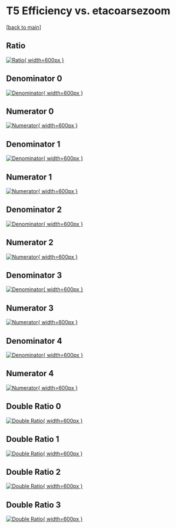 # T5 Efficiency vs. etacoarsezoom

[[back to main](./)]



## Ratio

[![Ratio](../mtv/var/T5_vtr_13_1_eff_etacoarsezoom.png){ width=600px }](../mtv/var/T5_vtr_13_1_eff_etacoarsezoom.pdf)

## Denominator 0

[![Denominator](../mtv/den/T5_vtr_13_1_eff_etacoarsezoom_den0.png){ width=600px }](../mtv/den/T5_vtr_13_1_eff_etacoarsezoom_den0.pdf)

## Numerator 0

[![Numerator](../mtv/num/T5_vtr_13_1_eff_etacoarsezoom_num0.png){ width=600px }](../mtv/num/T5_vtr_13_1_eff_etacoarsezoom_num0.pdf)

## Denominator 1

[![Denominator](../mtv/den/T5_vtr_13_1_eff_etacoarsezoom_den1.png){ width=600px }](../mtv/den/T5_vtr_13_1_eff_etacoarsezoom_den1.pdf)

## Numerator 1

[![Numerator](../mtv/num/T5_vtr_13_1_eff_etacoarsezoom_num1.png){ width=600px }](../mtv/num/T5_vtr_13_1_eff_etacoarsezoom_num1.pdf)

## Denominator 2

[![Denominator](../mtv/den/T5_vtr_13_1_eff_etacoarsezoom_den2.png){ width=600px }](../mtv/den/T5_vtr_13_1_eff_etacoarsezoom_den2.pdf)

## Numerator 2

[![Numerator](../mtv/num/T5_vtr_13_1_eff_etacoarsezoom_num2.png){ width=600px }](../mtv/num/T5_vtr_13_1_eff_etacoarsezoom_num2.pdf)

## Denominator 3

[![Denominator](../mtv/den/T5_vtr_13_1_eff_etacoarsezoom_den3.png){ width=600px }](../mtv/den/T5_vtr_13_1_eff_etacoarsezoom_den3.pdf)

## Numerator 3

[![Numerator](../mtv/num/T5_vtr_13_1_eff_etacoarsezoom_num3.png){ width=600px }](../mtv/num/T5_vtr_13_1_eff_etacoarsezoom_num3.pdf)

## Denominator 4

[![Denominator](../mtv/den/T5_vtr_13_1_eff_etacoarsezoom_den4.png){ width=600px }](../mtv/den/T5_vtr_13_1_eff_etacoarsezoom_den4.pdf)

## Numerator 4

[![Numerator](../mtv/num/T5_vtr_13_1_eff_etacoarsezoom_num4.png){ width=600px }](../mtv/num/T5_vtr_13_1_eff_etacoarsezoom_num4.pdf)

## Double Ratio 0

[![Double Ratio](../mtv/ratio/T5_vtr_13_1_eff_etacoarsezoom_ratio0.png){ width=600px }](../mtv/ratio/T5_vtr_13_1_eff_etacoarsezoom_ratio0.pdf)

## Double Ratio 1

[![Double Ratio](../mtv/ratio/T5_vtr_13_1_eff_etacoarsezoom_ratio1.png){ width=600px }](../mtv/ratio/T5_vtr_13_1_eff_etacoarsezoom_ratio1.pdf)

## Double Ratio 2

[![Double Ratio](../mtv/ratio/T5_vtr_13_1_eff_etacoarsezoom_ratio2.png){ width=600px }](../mtv/ratio/T5_vtr_13_1_eff_etacoarsezoom_ratio2.pdf)

## Double Ratio 3

[![Double Ratio](../mtv/ratio/T5_vtr_13_1_eff_etacoarsezoom_ratio3.png){ width=600px }](../mtv/ratio/T5_vtr_13_1_eff_etacoarsezoom_ratio3.pdf)

